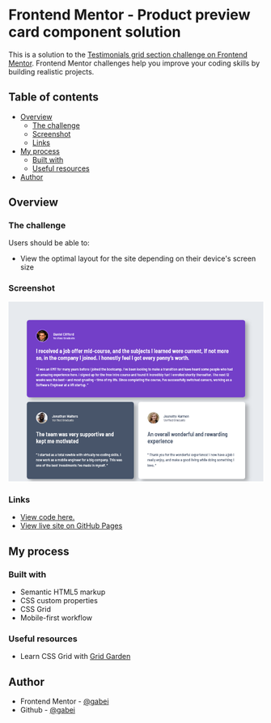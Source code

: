 # Frontend Mentor - Product preview card component solution

This is a solution to the [Testimonials grid section challenge on Frontend Mentor](https://www.frontendmentor.io/challenges/testimonials-grid-section-Nnw6J7Un7). Frontend Mentor challenges help you improve your coding skills by building realistic projects. 

## Table of contents

- [Overview](#overview)
  - [The challenge](#the-challenge)
  - [Screenshot](#screenshot)
  - [Links](#links)
- [My process](#my-process)
  - [Built with](#built-with)
  - [Useful resources](#useful-resources)
- [Author](#author)

## Overview

### The challenge

Users should be able to:

- View the optimal layout for the site depending on their device's screen size

### Screenshot

<img src="./images/snapshot.png" alt="Site preview">

### Links

- <a href="https://github.com/gabei/Testimonial-Grid">View code here.</a>
- <a href="https://gabei.github.io/Testimonial-Grid/" target="_blank">View live site on GitHub Pages</a>

## My process

### Built with
- Semantic HTML5 markup
- CSS custom properties
- CSS Grid
- Mobile-first workflow

### Useful resources
- Learn CSS Grid with <a href="https://cssgridgarden.com/" target="_blank">Grid Garden</a>

## Author

- Frontend Mentor - <a href="https://www.frontendmentor.io/profile/gabei" target="_blank">@gabei</a>
- Github - <a href="(https://www.github.com/gabei" target="_blank">@gabei</a>

